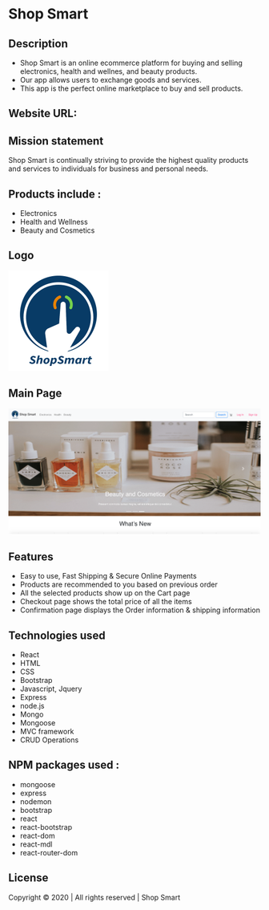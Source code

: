 # Shop Smart

## Description

- Shop Smart is an online ecommerce platform for buying and selling electronics, health and wellnes, and beauty products. 
- Our app allows users to exchange goods and services.
- This app is the perfect online marketplace to buy and sell products.

## Website URL:


## Mission statement
Shop Smart is continually striving to provide the highest quality products and services to individuals for business and personal needs. 

## Products include :

- Electronics
- Health and Wellness
- Beauty and Cosmetics

## Logo

![Logo](./client/public/ShopSmart.png)

## Main Page

![Screenshot](./client/public/ShopSmartSS.png)


## Features

- Easy to use, Fast Shipping & Secure Online Payments 
- Products are recommended to you based on previous order
- All the selected products show up on the Cart page
- Checkout page shows the total price of all the items
- Confirmation page displays the Order information & shipping information

## Technologies used

- React
- HTML
- CSS
- Bootstrap
- Javascript, Jquery
- Express
- node.js
- Mongo
- Mongoose
- MVC framework
- CRUD Operations

## NPM packages used :

- mongoose
- express
- nodemon
- bootstrap
- react
- react-bootstrap
- react-dom
- react-mdl
- react-router-dom
  


## License

Copyright © 2020 | All rights reserved | Shop Smart

